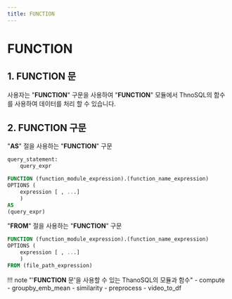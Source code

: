 ```yaml
---
title: FUNCTION
---
```


# __FUNCTION__

## __1. FUNCTION 문__

사용자는 "__FUNCTION__" 구문을 사용하여 "__FUNCTION__" 모듈에서 ThnoSQL의 함수를 사용하여 데이터를 처리 할 수 있습니다.

## __2. FUNCTION 구문__

"__AS__" 절을 사용하는 "__FUNCTION__" 구문

```sql
query_statement:
    query_expr

FUNCTION (function_module_expression).(function_name_expression)
OPTIONS (
    expression [ , ...]
    )
AS
(query_expr)
```

"__FROM__" 절을 사용하는 "__FUNCTION__" 구문

```sql
FUNCTION (function_module_expression).(function_name_expression)
OPTIONS (
    expression [ , ...]
    )
FROM (file_path_expression)
```

!!! note "'__FUNCTION__ 문'을 사용할 수 있는 ThanoSQL의 모듈과 함수"
    - compute
        - groupby_emb_mean
        - similarity
    - preprocess
        - video_to_df